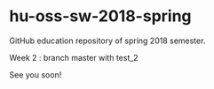 # hu-oss-sw-2018-spring
GitHub education repository of spring 2018 semester.


Week 2 : branch master with test_2

See you soon!